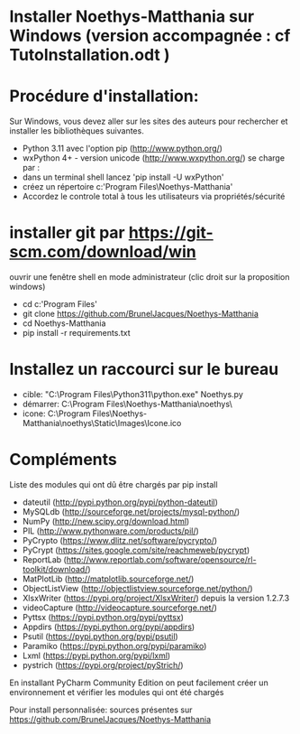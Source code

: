 Installer Noethys-Matthania sur Windows (version accompagnée : cf TutoInstallation.odt )
===============================================================

# Procédure d'installation:
Sur Windows, vous devez aller sur les sites des auteurs pour 
rechercher et installer les bibliothèques suivantes.
- Python 3.11 avec l'option pip (http://www.python.org/)
- wxPython 4+ - version unicode (http://www.wxpython.org/) se charge par :
- dans un terminal shell lancez 'pip install -U wxPython'
- créez un répertoire c:\'Program Files\Noethys-Matthania'
- Accordez le controle total à tous les utilisateurs via propriétés/sécurité

# installer git  par https://git-scm.com/download/win
ouvrir une fenêtre shell en mode administrateur (clic droit  sur la proposition windows)
- cd c:\'Program Files'
- git clone https://github.com/BrunelJacques/Noethys-Matthania
- cd Noethys-Matthania
- pip install -r requirements.txt

# Installez un raccourci sur le bureau
- cible: "C:\Program Files\Python311\python.exe" Noethys.py
- démarrer: C:\Program Files\Noethys-Matthania\noethys\
- icone: C:\Program Files\Noethys-Matthania\noethys\Static\Images\Icone.ico

# Compléments

Liste des modules qui ont dû être chargés par pip install
- dateutil (http://pypi.python.org/pypi/python-dateutil)
- MySQLdb (http://sourceforge.net/projects/mysql-python/)
- NumPy (http://new.scipy.org/download.html)
- PIL (http://www.pythonware.com/products/pil/)
- PyCrypto (https://www.dlitz.net/software/pycrypto/)
- PyCrypt (https://sites.google.com/site/reachmeweb/pycrypt)
- ReportLab (http://www.reportlab.com/software/opensource/rl-toolkit/download/)
- MatPlotLib (http://matplotlib.sourceforge.net/)
- ObjectListView (http://objectlistview.sourceforge.net/python/)
- XlsxWriter (https://pypi.org/project/XlsxWriter/) depuis la version 1.2.7.3
- videoCapture (http://videocapture.sourceforge.net/)
- Pyttsx (https://pypi.python.org/pypi/pyttsx)
- Appdirs (https://pypi.python.org/pypi/appdirs)
- Psutil (https://pypi.python.org/pypi/psutil)
- Paramiko (https://pypi.python.org/pypi/paramiko)
- Lxml (https://pypi.python.org/pypi/lxml)
- pystrich (https://pypi.org/project/pyStrich/)


En installant PyCharm Community Edition on peut facilement créer un environnement 
et vérifier les modules qui ont été chargés 

Pour install personnalisée:
sources présentes sur  https://github.com/BrunelJacques/Noethys-Matthania
